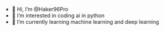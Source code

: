 - 👋 Hi, I’m @Haker96Pro
- 👀 I’m interested in coding ai in python
- 🌱 I’m currently learning machine learning and deep learning


<!---
Haker96Pro/Haker96Pro is a ✨ special ✨ repository because its `README.md` (this file) appears on your GitHub profile.
You can click the Preview link to take a look at your changes.
--->
